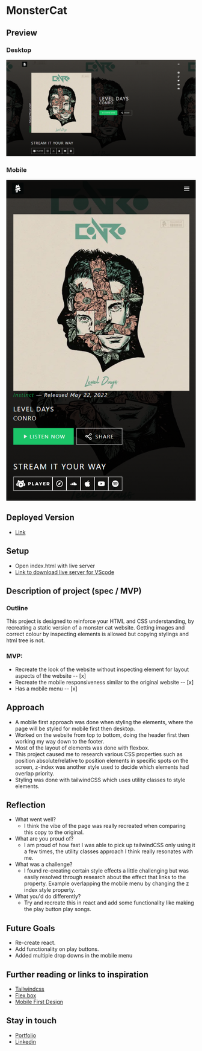 # MonsterCat

## Preview

### Desktop

![Screenshot](./screenshot/monster-cat-thumbnail.png)

### Mobile
![Screenshot-Mobile](./screenshot/monster-cat-mobile-thumbnail.png)


## Deployed Version

* [Link]( https://monster-cat.vercel.app/)

## Setup

* Open index.html with live server
* [Link to download live server for VScode]( https://marketplace.visualstudio.com/items?itemName=ritwickdey.LiveServer)

## Description of project (spec / MVP)

### Outline
This project is designed to reinforce your HTML and CSS understanding, by recreating a static version of a monster cat website.
Getting images and correct colour by inspecting elements is allowed but copying stylings and html tree is not.

### MVP:
  - Recreate the look of the website without inspecting element for layout aspects of the website -- [x]
  - Recreate the mobile responsiveness similar to the original website -- [x]
  - Has a mobile menu -- [x]
 

## Approach
* A mobile first approach was done when styling the elements, where the page will be styled for mobile first then desktop.
* Worked on the website from top to bottom, doing the header first then working my way down to the footer.
* Most of the layout of elements was done with flexbox.
* This project caused me to research various CSS properties such as position absolute/relative to position elements in specific spots on the screen, z-index was another style used to decide which elements had overlap priority.
* Styling was done with tailwindCSS which uses utility classes to style elements. 

## Reflection
* What went well?
  - I think the vibe of the page was really recreated when comparing this copy to the original.
* What are you proud of? 
  - I am proud of how fast I was able to pick up tailwindCSS only using it a few times, the utility classes approach I think really resonates with me.
* What was a challenge?
  - I found re-creating certain style effects a little challenging but was easily resolved through research about the effect that links to the property. Example overlapping the mobile menu by changing the z index style property.
* What you'd do differently?
  - Try and recreate this in react and add some functionality like making the play button play songs.

## Future Goals

* Re-create react.
* Add functionality on play buttons.
* Added multiple drop downs in the mobile menu


## Further reading or links to inspiration

*  [Tailwindcss]( https://tailwindcss.com/docs/installation)
*  [Flex box]( https://css-tricks.com/snippets/css/a-guide-to-flexbox/)
*  [Mobile First Design]( https://www.browserstack.com/guide/how-to-implement-mobile-first-design#:~:text=Mobile%2DFirst%20Approach-,What%20is%20Mobile%2DFirst%20Design%3F,up%20to%20larger%20screen%20sizes.)

## Stay in touch

*  [Portfolio]( https://edric-khoo.vercel.app/)
*  [Linkedin]( https://www.linkedin.com/in/edric-khoo-98881b173/)




